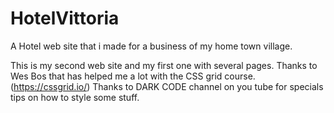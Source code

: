 # HotelVittoria

A Hotel web site that i made for a business of my home town village.

This is my second web site and my first one with several pages. 
Thanks to Wes Bos that has helped me a lot with the CSS grid course. (https://cssgrid.io/)
Thanks to DARK CODE channel on you tube for specials tips on how to style some stuff.
